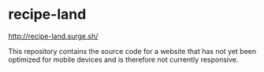 # recipe-land

http://recipe-land.surge.sh/

This repository contains the source code for a website that has not yet been optimized for mobile devices and is therefore not currently responsive.
